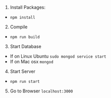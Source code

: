 1. Install Packages:
  - ``` npm install ```
2. Compile
  - ``` npm run build ```
3. Start Database
  - If on Linux Ubuntu ``` sudo mongod service start ```
  - If on Mac osx ``` mongod ```
4. Start Server
  - ``` npm run start ```
5. Go to Browser ``` localhost:3000 ```
